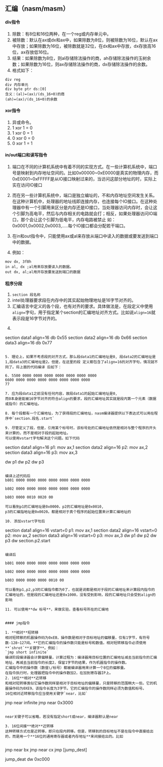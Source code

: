 ## 汇编（nasm\/masm）

#### div指令

1. 除数：有8位和16位两种，在一个reg或内存单元中。
2. 被除数：默认在ax或dx和ax中，如果除数为8位，则被除数为16位，默认在ax中存放；如果除数为16位，被除数就是32位，在dx和ax中存放，dx存放高16位，ax存放低16位。
3. 结果：如果除数为8位，则al存储除法操作的商，ah存储除法操作的玉树余数；如果除数为16位，则ax存储除法操作的商，dx存储除法操作的余数。
4. 格式如下：

  ```
  div reg
  div 内存单元
  div byte ptr ds:[0]
  含义：(al)=(ax)/(ds_16+0)的商
  (ah)=(ax)/(ds_16+0)的余数
  ```


#### xor指令

1. 异或命令。
2. 1 xor 1 = 0
3. 1 xor 0 = 1
4. 0 xor 0 = 0
5. 0 xor 1 = 1

#### in\/out端口和读写指令

1. 端口在不同的计算机系统中有着不同的实现方式。在一些计算机系统中，端口号是映射到内存地址空间的。比如0x00000~0xE0000是真实的物理内存，而0xE0001~0xFFFFF是从IO接口映射过来的，当访问这部分地址的时，实际上实在访问IO接口
2. 而在另一些计算机系统中，端口是独立编址的，不和内存地址空间发生关系。在这种计算机中，处理器的地址线即连接内存，也连接每个IO接口。在这种处理器中有一个引脚用来区分是内存还是IO接口，当处理器访问内存时，会让这个引脚为高电平，然后与内存相关的电路就会打；相反，如果处理器访问IO端口，那个会让这个引脚为低电平，内存电路被禁止
  如： 0x0001,0x0002,0x0003,.....每个IO接口都会分配若干端口。

3. 在in和out指令中，只能使用ax或al来存放从端口中读入的数据或要发送到端口中的数据。

4. 例如：

  ```
  mov dx, 3f8h
  in al, dx ;al用来存放要读入的数据。
  out dx, al;al用开存放要发送到端口的数据
  ```


#### 程序分段

1. `section 段名称`
2. intel处理器要求段在内存中的其实起始物理地址是16字节对齐的。
3. 汇编语言中定义的各个段，也有对齐的要求。具体做法是，在段定义中使用`align=`字句，用于指定某个section的汇编地址对齐方式。比如说`align=16`就表示段是16字节对齐的。
4. ```
  section data1 align=16
  db 0x55
  section data2 align=16
  db 0x66
  section data3 align=16
  db 0x77
  ```

5. 理论上，如果不考虑段的对齐方式，那么段data1的汇编地址是0, 段data2的汇编地址是1,段data3的汇编地址是2。但是，在这里的段 定义都包含了align=16的对齐字句，情况就不同了。将上面的代码编译 后如下：

6. 5500 0000 0000 0000 0000 0000 0000 0000
  6600 0000 0000 0000 0000 0000 0000 0000
  77

7. 应为段data1之前没有任何内容，故段data1的起始汇编地址是0,
  而0本身是能被16字节对齐的符合align的要求，段的汇编地址其实就是段内第一个元素（数据或指令）的汇编地址。

8. 每个段都有一个汇编地址，为了获得段的汇编地址，nasm编译器提供以下表达式可以用在程序中`section.段名.start`

9. 尽管定义了段，但是，引用某个标号时，该标号处的汇编地址依然是相对与整个程序的开头来计算的，而不是相对于段的起始地址。
  可以使用vstart字句解决这个问题。如下代码

  ```
  section data1 align=16
  p1: mov ax,1
  section data2 align=16
  p2: mov ax,2
  section data3 align=16
  p3: mov ax,3

  dw p1
  dw p2
  dw p3
  ```

  编译上述代码后
  b801 0000 0000 0000 0000 0000 0000 0000

  b802 0000 0000 0000 0000 0000 0000 0000

  b803 0000 0010 0020 00

  可以看到p1的汇编地址是0x0000，p2的汇编地址是0x0010,
  p3的汇编指地址是0x0020。都是相对于真个程序的起始位置来计算汇编地址的

10. 添加vstart字句后

  ```
  section data1 align=16 vstart=0
  p1: mov ax,1
  section data2 align=16 vstart=0
  p2: mov ax,2
  section data3 align=16 vstart=0
  p3: mov ax,3
  dw p1
  dw p2
  dw p3
  dw section.p2.start
  ```

  编译后

  b801 0000 0000 0000 0000 0000 0000 0000

  b802 0000 0000 0000 0000 0000 0000 0000

  b803 0000 0000 0000 0010 00

  可以看到p1,p2,p3的汇编指令都为0了，也就是说都是相对于段的汇编地址来计算段内指令的汇编地址的，但是段的汇编地址还是0x1000，没有受到影响，段的汇编地址只会受到align的影响

11. 可以使用**dw 标号**，来做实验，查看标号所在的汇编地


#### jmp指令

1. **相对**短转移
  相对短转移的机器操作码为0xEB，操作数是相对于目标地址的偏移量，仅有1字节，有符号数-128~127间。**它的汇编指令的操作数只能是标号和数值，相对短转移指令必须使用**`shrot`**关键字**。例如：
  `jmp short infinite`
  编译阶段编译器会计算偏移量，计算过程为：编译器用目标位置的汇编地址减去当前指令的汇编地址，再减去当前指令的长度2，保留1字节的结果，作为机器指令的操作数。
  汇编指令中的操作数（数值\/标号）都被编译器用来计算一个8位的偏移量。
  在指令执行时，处理器把指令中的操作数加2，在加到寄存器IP上。
2. 16位**相对**近转移
  和相对短转移类似它操作数同样是相对于目标地址的偏移量，只是转移的范围稍大一些。它的机器操作码为0XE9，该指令长度为3字节。它的汇编指令的操作数同样必须为数值和标号。
  16位相对近转移指令应当使用关键字`near，比如`

  ```
  jmp near infinite
  jmp near 0x3000
  ```

  near关键子可以省略，若没有指定short或near，编译器默认是near

3. 16位间接**绝对**近转移
  这种转移方式也是近转移，即只在段内转移。但是，转移到的目标地址不是在指令中直接给出的，而是用一个**16位的通用寄存器或者内存地址**来间接给出的。比如


```
  jmp near bx
  jmp near cx
  jmp [jump_dest]

  jump_deat dw 0xc000
  
```



